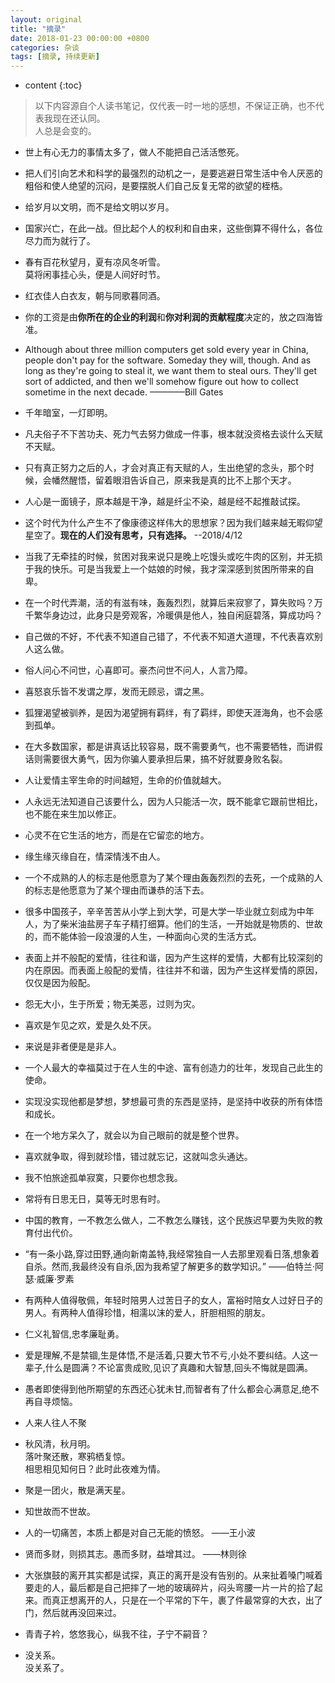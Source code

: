 ```yaml
---
layout: original
title: "摘录"
date: 2018-01-23 00:00:00 +0800 
categories: 杂谈
tags: [摘录, 持续更新]
---
```

* content
{:toc}


> 以下内容源自个人读书笔记，仅代表一时一地的感想，不保证正确，也不代表我现在还认同。
<br> 人总是会变的。

<!-- more -->

* 世上有心无力的事情太多了，做人不能把自己活活憋死。

* 把人们引向艺术和科学的最强烈的动机之一，是要逃避日常生活中令人厌恶的粗俗和使人绝望的沉闷，是要摆脱人们自己反复无常的欲望的桎梏。

* 给岁月以文明，而不是给文明以岁月。

* 国家兴亡，在此一战。但比起个人的权利和自由来，这些倒算不得什么，各位尽力而为就行了。

* 春有百花秋望月，夏有凉风冬听雪。<br/>
  莫将闲事挂心头，便是人间好时节。

* 红衣佳人白衣友，朝与同歌暮同酒。

* 你的工资是由**你所在的企业的利润**和**你对利润的贡献程度**决定的，放之四海皆准。

* Although about three million computers get sold every year in China, people don't pay for the software. Someday they will, though. And as long as they're going to steal it, we want them to steal ours. They'll get sort of addicted, and then we'll somehow figure out how to collect sometime in the next decade.  ————Bill Gates


* 千年暗室，一灯即明。

* 凡夫俗子不下苦功夫、死力气去努力做成一件事，根本就没资格去谈什么天赋不天赋。

* 只有真正努力之后的人，才会对真正有天赋的人，生出绝望的念头，那个时候，会幡然醒悟，留着眼泪告诉自己，原来我是真的比不上那个天才。

* 人心是一面镜子，原本越是干净，越是纤尘不染，越是经不起推敲试探。

* 这个时代为什么产生不了像康德这样伟大的思想家？因为我们越来越无暇仰望星空了。**现在的人们没有思考，只有选择。**     --2018/4/12

* 当我了无牵挂的时候，贫困对我来说只是晚上吃馒头或吃牛肉的区别，并无损于我的快乐。可是当我爱上一个姑娘的时候，我才深深感到贫困所带来的自卑。 

* 在一个时代弄潮，活的有滋有味，轰轰烈烈，就算后来寂寥了，算失败吗？万千繁华身边过，此身只是旁观客，冷暖俱是他人，独自闲庭碧落，算成功吗？

* 自己做的不好，不代表不知道自己错了，不代表不知道大道理，不代表喜欢别人这么做。

* 俗人问心不问世，心喜即可。豪杰问世不问人，人言乃障。

* 喜怒哀乐皆不发谓之厚，发而无顾忌，谓之黑。

* 狐狸渴望被驯养，是因为渴望拥有羁绊，有了羁绊，即使天涯海角，也不会感到孤单。

* 在大多数国家，都是讲真话比较容易，既不需要勇气，也不需要牺牲，而讲假话则需要很大勇气，因为你骗人要承担后果，搞不好就要身败名裂。

* 人让爱情主宰生命的时间越短，生命的价值就越大。

* 人永远无法知道自己该要什么，因为人只能活一次，既不能拿它跟前世相比，也不能在来生加以修正。

* 心灵不在它生活的地方，而是在它留恋的地方。

* 缘生缘灭缘自在，情深情浅不由人。

* 一个不成熟的人的标志是他愿意为了某个理由轰轰烈烈的去死，一个成熟的人的标志是他愿意为了某个理由而谦恭的活下去。

* 很多中国孩子，辛辛苦苦从小学上到大学，可是大学一毕业就立刻成为中年人，为了柴米油盐房子车子精打细算。他们的生活，一开始就是物质的、世故的，而不能体验一段浪漫的人生，一种面向心灵的生活方式。

* 表面上并不般配的爱情，往往和谐，因为产生这样的爱情，大都有比较深刻的内在原因。而表面上般配的爱情，往往并不和谐，因为产生这样爱情的原因，仅仅是因为般配。

* 怨无大小，生于所爱；物无美恶，过则为灾。

* 喜欢是乍见之欢，爱是久处不厌。

* 来说是非者便是是非人。

* 一个人最大的幸福莫过于在人生的中途、富有创造力的壮年，发现自己此生的使命。

* 实现没实现他都是梦想，梦想最可贵的东西是坚持，是坚持中收获的所有体悟和成长。

* 在一个地方呆久了，就会以为自己眼前的就是整个世界。

* 喜欢就争取，得到就珍惜，错过就忘记，这就叫念头通达。

* 我不怕旅途孤单寂寞，只要你也想念我。

* 常将有日思无日，莫等无时思有时。

* 中国的教育，一不教怎么做人，二不教怎么赚钱，这个民族迟早要为失败的教育付出代价。

* “有一条小路,穿过田野,通向新南盖特,我经常独自一人去那里观看日落,想象着自杀。然而,我最终没有自杀,因为我希望了解更多的数学知识。”      ——伯特兰·阿瑟·威廉·罗素

*  有两种人值得敬佩，年轻时陪男人过苦日子的女人，富裕时陪女人过好日子的男人。有两种人值得珍惜，相濡以沫的爱人，肝胆相照的朋友。

*  仁义礼智信,忠孝廉耻勇。

*  爱是理解,不是禁锢,生是体悟,不是活着,只要大节不亏,小处不要纠结。人这一辈子,什么是圆满？不论富贵成败,见识了真趣和大智慧,回头不悔就是圆满。

*  愚者即使得到他所期望的东西还心犹未甘,而智者有了什么都会心满意足,绝不再自寻烦恼。

* 人来人往人不聚

*   秋风清，秋月明。<br>
    落叶聚还散，寒鸦栖复惊。<br>
    相思相见知何日？此时此夜难为情。

* 聚是一团火，散是满天星。

* 知世故而不世故。

* 人的一切痛苦，本质上都是对自己无能的愤怒。  ——王小波

* 贤而多财，则损其志。愚而多财，益增其过。  ——林则徐

* 大张旗鼓的离开其实都是试探，真正的离开是没有告别的。从来扯着嗓门喊着要走的人，最后都是自己把摔了一地的玻璃碎片，闷头弯腰一片一片的拾了起来。而真正想离开的人，只是在一个平常的下午，裹了件最常穿的大衣，出了门，然后就再没回来过。

* 青青子衿，悠悠我心，纵我不往，子宁不嗣音？

* 没关系。<br>
  没关系了。
